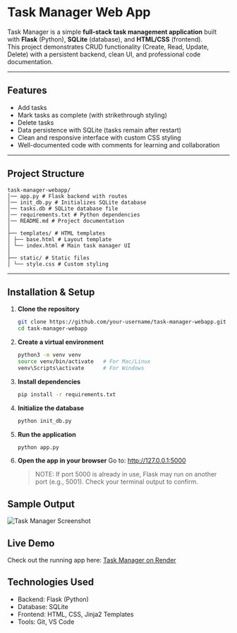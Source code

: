 # Task Manager Web App

Task Manager is a simple **full-stack task management application** built with **Flask** (Python), **SQLite** (database), and **HTML/CSS** (frontend).  
This project demonstrates CRUD functionality (Create, Read, Update, Delete) with a persistent backend, clean UI, and professional code documentation.

---

## Features

- Add tasks  
- Mark tasks as complete (with strikethrough styling)  
- Delete tasks  
- Data persistence with SQLite (tasks remain after restart)  
- Clean and responsive interface with custom CSS styling  
- Well-documented code with comments for learning and collaboration  

---

## Project Structure
```
task-manager-webapp/
│── app.py # Flask backend with routes
│── init_db.py # Initializes SQLite database
│── tasks.db # SQLite database file
│── requirements.txt # Python dependencies
│── README.md # Project documentation
│
├── templates/ # HTML templates
│ ├── base.html # Layout template
│ └── index.html # Main task manager UI
│
├── static/ # Static files
│ └── style.css # Custom styling
```

---

## Installation & Setup

1. **Clone the repository**
   ```bash
   git clone https://github.com/your-username/task-manager-webapp.git
   cd task-manager-webapp

2. **Create a virtual environment**
    ```bash
    python3 -m venv venv
    source venv/bin/activate   # For Mac/Linux
    venv\Scripts\activate      # For Windows

3. **Install dependencies**
    ```bash
    pip install -r requirements.txt

4. **Initialize the database**
    ```bash
    python init_db.py

5. **Run the application**
    ```bash
    python app.py

6. **Open the app in your browser**
    Go to: http://127.0.0.1:5000

    > NOTE: If port 5000 is already in use, Flask may run on another port (e.g., 5001). Check your terminal output to confirm.

## Sample Output
![Task Manager Screenshot](sample_output.png)

## Live Demo
Check out the running app here: [Task Manager on Render](https://task-manager-webapp-23og.onrender.com)

## Technologies Used

- Backend: Flask (Python)
- Database: SQLite
- Frontend: HTML, CSS, Jinja2 Templates
- Tools: Git, VS Code

